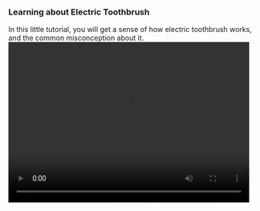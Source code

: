 ### Learning about Electric Toothbrush
In this little tutorial, you will get a sense of how electric toothbrush works, and the common misconception about it.
<video width="480" height="320" controls>
<source src="sample.mp4">
</video>
